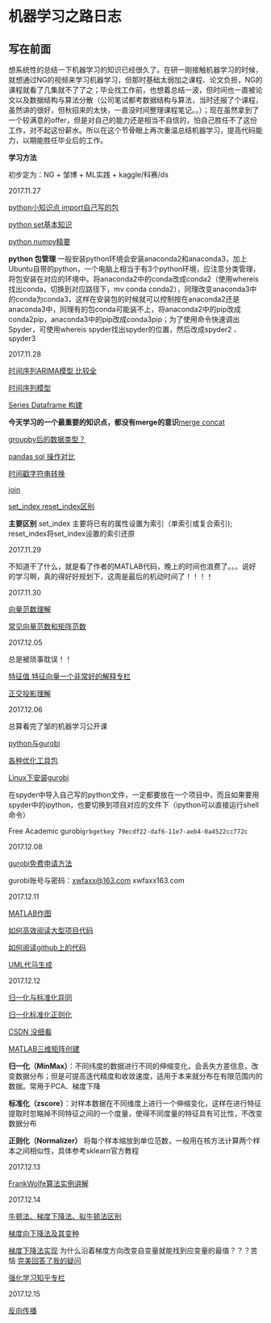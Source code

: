# 机器学习之路日志

## 写在前面

想系统性的总结一下机器学习的知识已经很久了。在研一刚接触机器学习的时候，就想通过NG的视频来学习机器学习，但那时基础太弱加之课程、论文负担，NG的课程就看了几集就不了了之；毕业找工作前，也想着总结一波，但时间也一直被论文以及数据结构与算法分散（公司笔试都考数据结构与算法，当时还报了个课程，虽然讲的很好，但秋招来的太快，一直没时间整理课程笔记。。）；现在虽然拿到了一个较满意的offer，但是对自己的能力还是相当不自信的，怕自己胜任不了这份工作，对不起这份薪水。所以在这个节骨眼上再次重温总结机器学习，提高代码能力，以期能胜任毕业后的工作。

**学习方法**

初步定为：NG + 邹博 + ML实践 + kaggle/科赛/ds



2017.11.27

[python小知识点 import自己写的包](http://blog.csdn.net/u013904605/article/details/38613061)

[python set基本知识](http://blog.csdn.net/u013291394/article/details/50371760)

[python numpy精要](http://blog.csdn.net/u010156024/article/details/50419338)

**python 包管理** 一般安装python环境会安装anaconda2和anaconda3，加上Ubuntu自带的python，一个电脑上相当于有3个python环境，应注意分类管理，将包安装在对应的环境中。将anaconda2中的conda改成conda2（使用whereis找出conda，切换到对应路径下，mv conda conda2），同理改变anaconda3中的conda为conda3，这样在安装包的时候就可以控制按在anaconda2还是anaconda3中，同理有的包conda可能装不上，将anaconda2中的pip改成conda2pip，anaconda3中的pip改成conda3pip；为了使用命令快速调出Spyder，可使用whereis spyder找出spyder的位置，然后改成spyder2 、spyder3

2017.11.28

[时间序列ARIMA模型 比较全](https://www.cnblogs.com/arkenstone/p/5794063.html)

[时间序列模型](http://www.360doc.com/content/16/0804/10/1489589_580685937.shtml)

[Series Dataframe 构建](http://blog.csdn.net/LY_ysys629/article/details/73695242)

**今天学习的一个最重要的知识点，都没有merge的意识**[merge concat](http://blog.csdn.net/ly_ysys629/article/details/73849543) 

[groupby后的数据类型？](http://blog.csdn.net/qq_34264472/article/details/53216680)

[pandas sql 操作对比](https://www.cnblogs.com/en-heng/p/5630849.html)

[时间戳字符串转换](https://www.cnblogs.com/dplearning/p/5860297.html)

[join](http://blog.csdn.net/u012155582/article/details/52777886)

[set_index reset_index区别](http://blog.csdn.net/jingyi130705008/article/details/78162758)

**主要区别** set_index 主要将已有的属性设置为索引（单索引或复合索引); reset_index将set_index设置的索引还原

2017.11.29

不知道干了什么，就是看了作者的MATLAB代码，晚上的时间也浪费了。。。说好的学习啊，真的得好好规划下，这周是最后的机动时间了！！！！



2017.11.30

[向量范数理解](http://blog.csdn.net/bitcarmanlee/article/details/51945271)

[常见向量范数和矩阵范数](http://blog.csdn.net/left_la/article/details/9159949)



2017.12.05

总是被琐事耽误！！

[特征值 特征向量一个非常好的解释专栏](https://www.zhihu.com/question/21874816/answer/181864044)

[正交投影理解](http://blog.csdn.net/popy007/article/details/4126809)



2017.12.06

总算看完了邹的机器学习公开课

[python与gurobi](https://wenku.baidu.com/view/036b6fc5d5bbfd0a795673b1.html)

[各种优化工具包](http://blog.csdn.net/peonyding/article/details/40627273)

[Linux下安装gurobi](http://blog.csdn.net/seaskying/article/details/52761823)

在spyder中导入自己写的python文件，一定都要放在一个项目中，而且如果要用spyder中的ipython，也要切换到项目对应的文件下（ipython可以直接运行shell命令）

Free Academic gurobi`grbgetkey 79ecdf22-daf6-11e7-aeb4-0a4522cc772c`



2017.12.08

[gurobi免费申请方法](http://www.edgestone-it.com/gurobi.htm#academic) 

gurobi账号与密码：xwfaxx@163.com xwfaxx163.com



2017.12.11

[MATLAB作图](http://www.eorder.net.cn/pic37436/)

[如何高效阅读大型项目代码](http://www.jianshu.com/p/9ed3b3c8318b)

[如何阅读github上的代码](http://blog.csdn.net/yxy11256974/article/details/53449703)

[UML代马生成](https://msdn.microsoft.com/zh-cn/library/ff657795(v=vs.110))



2017.12.12

[归一化与标准化异同](https://www.zhihu.com/question/20467170)

[归一化标准化正则化](http://www.cnblogs.com/chaosimple/p/4153167.html)

[CSDN 没细看](http://blog.csdn.net/pipisorry/article/details/52247379)

[MATLAB三维矩阵创建](https://jingyan.baidu.com/article/5225f26b0a6650e6fa0908ea.html)

**归一化（MinMax）**：不同纬度的数据进行不同的伸缩变化，会丢失方差信息，改变数据分布；但是可提高迭代精度和收敛速度，适用于本来就分布在有限范围内的数据。常用于PCA、梯度下降

**标准化（zscore）**：对样本数据在不同维度上进行一个伸缩变化，这样在进行特征提取时忽略掉不同特征之间的一个度量，使得不同度量的特征具有可比性，不改变数据分布

**正则化（Normalizer）** 将每个样本缩放到单位范数，一般用在核方法计算两个样本之间相似性，具体参考sklearn官方教程

2017.12.13

[FrankWolfe算法实例讲解](http://igt.net/~ngrenon/UdeM/cours/IFT1575/OR_Tutor/np/fw/page1.html)

2017.12.14

[牛顿法、梯度下降法、拟牛顿法区别](https://www.zhihu.com/question/19723347)

[梯度向下降法及其变种](https://www.analyticsvidhya.com/blog/2017/03/introduction-to-gradient-descent-algorithm-along-its-variants/)

[梯度下降法实现](https://www.cnblogs.com/lianera/p/6260387.html) 为什么沿着梯度方向改变自变量就能找到应变量的最值？？？苦恼 [完美回答了我的疑问](http://blog.csdn.net/shijing_0214/article/details/51124198)

[强化学习知乎专栏](https://zhuanlan.zhihu.com/p/28084751)



2017.12.15

[反向传播](https://zhuanlan.zhihu.com/p/21407711?refer=intelligentunit)
